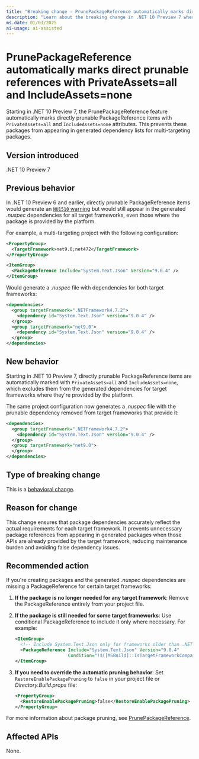 ```yaml
---
title: "Breaking change - PrunePackageReference automatically marks direct prunable references with PrivateAssets=all and IncludeAssets=none"
description: "Learn about the breaking change in .NET 10 Preview 7 where PrunePackageReference automatically marks directly prunable PackageReference with PrivateAssets=all and IncludeAssets=none."
ms.date: 01/03/2025
ai-usage: ai-assisted
---
```


# PrunePackageReference automatically marks direct prunable references with PrivateAssets=all and IncludeAssets=none

Starting in .NET 10 Preview 7, the PrunePackageReference feature automatically marks directly prunable PackageReference items with `PrivateAssets=all` and `IncludeAssets=none` attributes. This prevents these packages from appearing in generated dependency lists for multi-targeting packages.

## Version introduced

.NET 10 Preview 7

## Previous behavior

In .NET 10 Preview 6 and earlier, directly prunable PackageReference items would generate an [`NU1510` warning](/nuget/reference/errors-and-warnings/nu1510) but would still appear in the generated *.nuspec* dependencies for all target frameworks, even those where the package is provided by the platform.

For example, a multi-targeting project with the following configuration:

```xml
<PropertyGroup>
  <TargetFramework>net9.0;net472</TargetFramework>
</PropertyGroup>

<ItemGroup>
  <PackageReference Include="System.Text.Json" Version="9.0.4" />
</ItemGroup>
```

Would generate a *.nuspec* file with dependencies for both target frameworks:

```xml
<dependencies>
  <group targetFramework=".NETFramework4.7.2">
    <dependency id="System.Text.Json" version="9.0.4" />
  </group>
  <group targetFramework="net9.0">
    <dependency id="System.Text.Json" version="9.0.4" />
  </group>
</dependencies>
```

## New behavior

Starting in .NET 10 Preview 7, directly prunable PackageReference items are automatically marked with `PrivateAssets=all` and `IncludeAssets=none`, which excludes them from the generated dependencies for target frameworks where they're provided by the platform.

The same project configuration now generates a *.nuspec* file with the prunable dependency removed from target frameworks that provide it:

```xml
<dependencies>
  <group targetFramework=".NETFramework4.7.2">
    <dependency id="System.Text.Json" version="9.0.4" />
  </group>
  <group targetFramework="net9.0">
  </group>
</dependencies>
```

## Type of breaking change

This is a [behavioral change](../../categories.md#behavioral-changes).

## Reason for change

This change ensures that package dependencies accurately reflect the actual requirements for each target framework. It prevents unnecessary package references from appearing in generated packages when those APIs are already provided by the target framework, reducing maintenance burden and avoiding false dependency issues.

## Recommended action

If you're creating packages and the generated *.nuspec* dependencies are missing a PackageReference for certain target frameworks:

1. **If the package is no longer needed for any target framework**: Remove the PackageReference entirely from your project file.

2. **If the package is still needed for some target frameworks**: Use conditional PackageReference to include it only where necessary. For example:

   ```xml
   <ItemGroup>
     <!-- Include System.Text.Json only for frameworks older than .NET 8 -->
     <PackageReference Include="System.Text.Json" Version="9.0.4" 
                       Condition="!$([MSBuild]::IsTargetFrameworkCompatible('$(TargetFramework)', 'net8.0'))" />
   </ItemGroup>
   ```

3. **If you need to override the automatic pruning behavior**: Set `RestoreEnablePackagePruning` to `false` in your project file or *Directory.Build.props* file:

   ```xml
   <PropertyGroup>
     <RestoreEnablePackagePruning>false</RestoreEnablePackagePruning>
   </PropertyGroup>
   ```

For more information about package pruning, see [PrunePackageReference](/nuget/consume-packages/package-references-in-project-files#prunepackagereference).

## Affected APIs

None.
